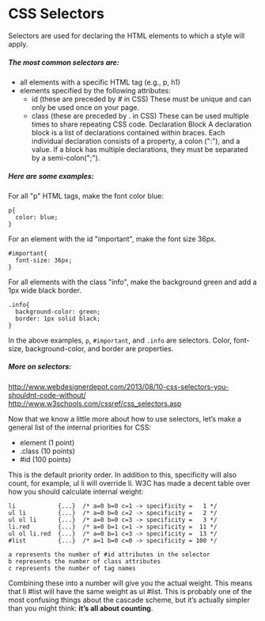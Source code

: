# CSS Selectors
Selectors are used for declaring the HTML elements to which a style will apply.

##### The most common selectors are:
* all elements with a specific HTML tag (e.g., p, h1)
* elements specified by the following attributes:
    * id (these are preceded by # in CSS) These must be unique and can only be used once on your page.
    * class (these are preceded by .  in CSS) These can be used multiple times to share repeating CSS code.
Declaration Block
A declaration block is a list of declarations contained within braces. Each individual declaration consists of a property, a colon (":"), and a value. If a block has multiple declarations, they must be separated by a semi-colon(";").

##### Here are some examples:

For all "p" HTML tags, make the font color blue:
```
p{
  color: blue;
}
```
For an element with the id "important", make the font size 36px.
```
#important{
  font-size: 36px;
}
```
For all elements with the class "info", make the background green and add a 1px wide black border.
```
.info{
  background-color: green;
  border: 1px solid black;
}
```
In the above examples, ```p```, ```#important```, and ```.info``` are selectors. Color, font-size, background-color, and border are properties.


##### More on selectors:
http://www.webdesignerdepot.com/2013/08/10-css-selectors-you-shouldnt-code-without/
http://www.w3schools.com/cssref/css_selectors.asp

Now that we know a little more about how to use selectors, let’s make a general list of the internal priorities for CSS:
* element (1 point)
* .class (10 points)
* #id (100 points)

This is the default priority order. In addition to this, specificity will also count, for example,  ul li will override li. W3C has made a decent table over how you should calculate internal weight:
```
li            {...}  /* a=0 b=0 c=1 -> specificity =   1 */
ul li         {...}  /* a=0 b=0 c=2 -> specificity =   2 */
ul ol li      {...}  /* a=0 b=0 c=3 -> specificity =   3 */
li.red        {...}  /* a=0 b=1 c=1 -> specificity =  11 */
ul ol li.red  {...}  /* a=0 b=1 c=3 -> specificity =  13 */
#list         {...}  /* a=1 b=0 c=0 -> specificity = 100 */

a represents the number of #id attributes in the selector
b represents the number of class attributes
c represents the number of tag names
```
Combining these into a number will give you the actual weight. This means that  li #list will have the same weight as ul #list. This is probably one of the most confusing things about the cascade scheme, but it’s actually simpler than you might think: **it’s all about counting**.

